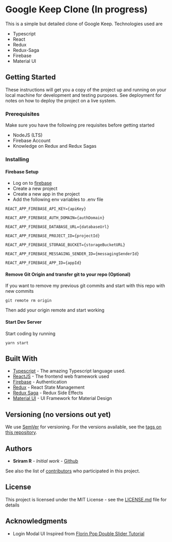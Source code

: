 # Google Keep Clone (In progress)

This is a simple but detailed clone of Google Keep. Technologies used are

- Typescript
- React
- Redux
- Redux-Saga
- Firebase
- Material UI

## Getting Started

These instructions will get you a copy of the project up and running on your local machine for development and testing purposes. See deployment for notes on how to deploy the project on a live system.

### Prerequisites

Make sure you have the following pre requisites before getting started

- NodeJS (LTS)
- Firebase Account
- Knowledge on Redux and Redux Sagas

### Installing

#### Firebase Setup

- Log on to [firebase](https://console.firebase.google.com)
- Create a new project
- Create a new app in the project
- Add the following env variables to .env file

```
REACT_APP_FIREBASE_API_KEY={apiKey}

REACT_APP_FIREBASE_AUTH_DOMAIN={authDomain}

REACT_APP_FIREBASE_DATABASE_URL={databaseUrl}

REACT_APP_FIREBASE_PROJECT_ID={projectId}

REACT_APP_FIREBASE_STORAGE_BUCKET={storageBucketURL}

REACT_APP_FIREBASE_MESSAGING_SENDER_ID={messagingSenderId}

REACT_APP_FIREBASE_APP_ID={appId}
```

#### Remove Git Origin and transfer git to your repo (Optional)

If you want to remove my previous git commits and start with this repo with new commits

```
git remote rm origin
```

Then add your origin remote and start working

#### Start Dev Server

Start coding by running

```
yarn start
```

## Built With

- [Typescript]() - The amazing Typescript language used.
- [ReactJS](https://reactjs.org/) - The frontend web framework used
- [Firebase](https://console.firebase.google.com) - Authentication
- [Redux](https://redux.js.org/) - React State Management
- [Redux Saga](https://github.com/redux-saga/redux-saga) - Redux Side Effects
- [Material UI](https://material-ui.com/) - UI Framework for Material Design

<!-- ## Contributing

Please read [CONTRIBUTING.md](https://gist.github.com/PurpleBooth/b24679402957c63ec426) ( In progress ) for details on our code of conduct, and the process for submitting pull requests to us. -->

## Versioning (no versions out yet)

We use [SemVer](http://semver.org/) for versioning. For the versions available, see the [tags on this repository](https://github.com/sriramr98/Google-Keep-Clone/tags).

## Authors

- **Sriram R** - _Initial work_ - [Github](https://github.com/sriramr98)

See also the list of [contributors](https://github.com/sriramr98/Google-Keep-Clone/graphs/contributors) who participated in this project.

## License

This project is licensed under the MIT License - see the [LICENSE.md](LICENSE.md) file for details

## Acknowledgments

- Login Modal UI Inspired from [Florin Pop Double Slider Tutorial](https://www.florin-pop.com/blog/2019/03/double-slider-sign-in-up-form/)
